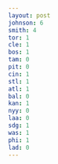 ```yaml
---
layout: post
johnson: 6
smith: 4
tor: 1
cle: 1
bos: 1
tam: 0
pit: 0
cin: 1
stl: 1
atl: 1
bal: 0
kan: 1
nyy: 0
laa: 0
sdg: 1
was: 1
phi: 1
lad: 0
---
```

